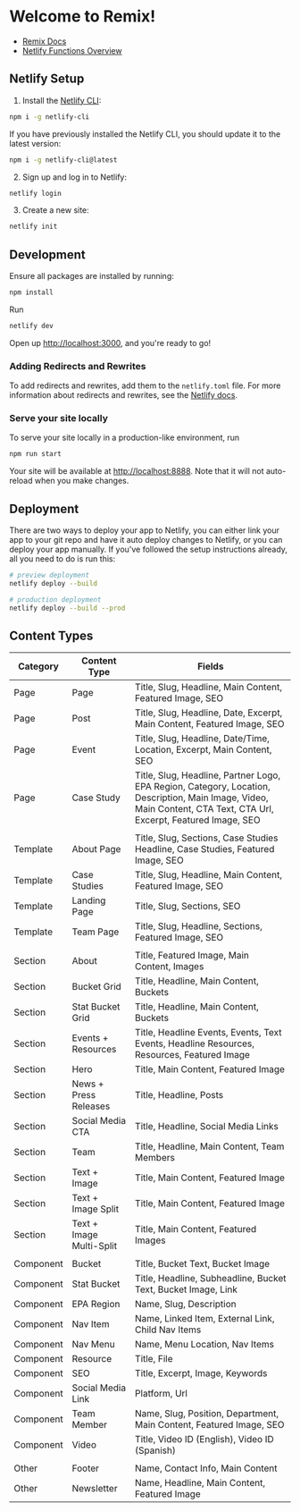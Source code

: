 # Welcome to Remix!

- [Remix Docs](https://remix.run/docs)
- [Netlify Functions Overview](https://docs.netlify.com/functions/overview)

## Netlify Setup

1. Install the [Netlify CLI](https://docs.netlify.com/cli/get-started/):

```sh
npm i -g netlify-cli
```

If you have previously installed the Netlify CLI, you should update it to the latest version:

```sh
npm i -g netlify-cli@latest
```

2. Sign up and log in to Netlify:

```sh
netlify login
```

3. Create a new site:

```sh
netlify init
```

## Development

Ensure all packages are installed by running:

```sh
npm install
```

Run

```sh
netlify dev
```

Open up [http://localhost:3000](http://localhost:3000), and you're ready to go!

### Adding Redirects and Rewrites

To add redirects and rewrites, add them to the `netlify.toml` file. For more information about redirects and rewrites,
see the [Netlify docs](https://docs.netlify.com/routing/redirects/).

### Serve your site locally

To serve your site locally in a production-like environment, run

```sh
npm run start
```

Your site will be available at [http://localhost:8888](http://localhost:8888). Note that it will not auto-reload when
you make changes.

## Deployment

There are two ways to deploy your app to Netlify, you can either link your app to your git repo and have it auto deploy
changes to Netlify, or you can deploy your app manually. If you've followed the setup instructions already, all you need
to do is run this:

```sh
# preview deployment
netlify deploy --build

# production deployment
netlify deploy --build --prod
```

## Content Types

| Category  | Content Type             | Fields                                                                                                                                                             |
| --------- | ------------------------ | ------------------------------------------------------------------------------------------------------------------------------------------------------------------ |
| Page      | Page                     | Title, Slug, Headline, Main Content, Featured Image, SEO                                                                                                           |
| Page      | Post                     | Title, Slug, Headline, Date, Excerpt, Main Content, Featured Image, SEO                                                                                            |
| Page      | Event                    | Title, Slug, Headline, Date/Time, Location, Excerpt, Main Content, SEO                                                                                             |
| Page      | Case Study               | Title, Slug, Headline, Partner Logo, EPA Region, Category, Location, Description, Main Image, Video, Main Content, CTA Text, CTA Url, Excerpt, Featured Image, SEO |
|           |                          |                                                                                                                                                                    |
| Template  | About Page               | Title, Slug, Sections, Case Studies Headline, Case Studies, Featured Image, SEO                                                                                    |
| Template  | Case Studies             | Title, Slug, Headline, Main Content, Featured Image, SEO                                                                                                           |
| Template  | Landing Page             | Title, Slug, Sections, SEO                                                                                                                                         |
| Template  | Team Page                | Title, Slug, Headline, Sections, Featured Image, SEO                                                                                                               |
|           |                          |                                                                                                                                                                    |
| Section   | About                    | Title, Featured Image, Main Content, Images                                                                                                                        |
| Section   | Bucket Grid              | Title, Headline, Main Content, Buckets                                                                                                                             |
| Section   | Stat Bucket Grid         | Title, Headline, Main Content, Buckets                                                                                                                             |
| Section   | Events + Resources       | Title, Headline Events, Events, Text Events, Headline Resources, Resources, Featured Image                                                                         |
| Section   | Hero                     | Title, Main Content, Featured Image                                                                                                                                |
| Section   | News + Press Releases    | Title, Headline, Posts                                                                                                                                             |
| Section   | Social Media CTA         | Title, Headline, Social Media Links                                                                                                                                |
| Section   | Team                     | Title, Headline, Main Content, Team Members                                                                                                                        |
| Section   | Text + Image             | Title, Main Content, Featured Image                                                                                                                                |
| Section   | Text + Image Split       | Title, Main Content, Featured Image                                                                                                                                |
| Section   | Text + Image Multi-Split | Title, Main Content, Featured Images                                                                                                                               |
|           |                          |                                                                                                                                                                    |
| Component | Bucket                   | Title, Bucket Text, Bucket Image                                                                                                                                   |
| Component | Stat Bucket              | Title, Headline, Subheadline, Bucket Text, Bucket Image, Link                                                                                                      |
| Component | EPA Region               | Name, Slug, Description                                                                                                                                            |
| Component | Nav Item                 | Name, Linked Item, External Link, Child Nav Items                                                                                                                   |
| Component | Nav Menu                 | Name, Menu Location, Nav Items                                                                                                                                     |
| Component | Resource                 | Title, File                                                                                                                                                        |
| Component | SEO                      | Title, Excerpt, Image, Keywords                                                                                                                                    |
| Component | Social Media Link        | Platform, Url                                                                                                                                                      |
| Component | Team Member              | Name, Slug, Position, Department, Main Content, Featured Image, SEO                                                                                                |
| Component | Video                    | Title, Video ID (English), Video ID (Spanish)                                                                                                                      |
|           |                          |                                                                                                                                                                    |
| Other     | Footer                   | Name, Contact Info, Main Content                                                                                                                                   |
| Other     | Newsletter               | Name, Headline, Main Content, Featured Image                                                                                                                       |
